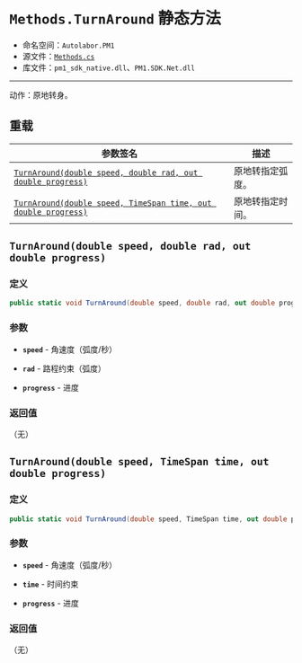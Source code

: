 # `Methods.TurnAround` 静态方法

- 命名空间：`Autolabor.PM1`
- 源文件：[`Methods.cs`](https://github.com/autolaborcenter/Autolabor.PM1.SDK.Net/blob/master/PM1.SDK.Net/PM1.SDK.Net/Methods.cs)
- 库文件：`pm1_sdk_native.dll`、`PM1.SDK.Net.dll`

------

动作：原地转身。

## 重载

| 参数签名                                                                           | 描述            |
| ---------------------------------------------------------------------------------- | -------------- |
| <a href="#spatium">`TurnAround(double speed, double rad, out double progress)`</a> | 原地转指定弧度。 |
| <a href="#time">`TurnAround(double speed, TimeSpan time, out double progress)`</a> | 原地转指定时间。 |

<a name="spatium"></a>

## `TurnAround(double speed, double rad, out double progress)`

### 定义

```c#
public static void TurnAround(double speed, double rad, out double progress)
```

### 参数

* **`speed`** - 角速度（弧度/秒）

* **`rad`** - 路程约束（弧度）

* **`progress`** - 进度

### 返回值

（无）

<a name="time"></a>

## `TurnAround(double speed, TimeSpan time, out double progress)`

### 定义

```c#
public static void TurnAround(double speed, TimeSpan time, out double progress)
```

### 参数

* **`speed`** - 角速度（弧度/秒）

* **`time`** - 时间约束

* **`progress`** - 进度

### 返回值

（无）
